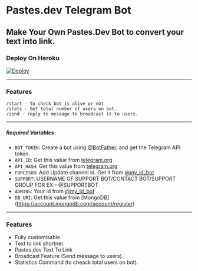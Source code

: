 # Pastes.dev Telegram Bot
Make Your Own Pastes.Dev Bot to convert your text into link.
---
### Deploy On Heroku

[![Deploy](https://www.herokucdn.com/deploy/button.svg)](https://heroku.com/deploy?template=https://github.com/PandazNetwork/pastebot)

---
### Features
```
/start - To check bot is alive or not
/stats - Get total number of users on bot.
/send - reply to mesaage to broadcast it to users.
```

---
##### Required Variables

* `BOT_TOKEN`: Create a bot using [@BotFather](https://telegram.me/BotFather), and get the Telegram API token.
* `API_ID`: Get this value from [telegram.org](https://my.telegram.org/apps)
* `API_HASH`: Get this value from [telegram.org](https://my.telegram.org/apps)
* `FORCESUB`: Add Update channel id. Get it from [@my_id_bot](https://t.me/my_id_bot)
* `SUPPORT`: USERNAME OF SUPPORT BOT/CONTACT BOT/SUPPORT GROUP FOR EX:- @SUPPORTBOT
* `ADMINS`: Your id from [@my_id_bot](https://t.me/my_id_bot)
* `DB_URI`: Get this value from [MongoDB] (https://account.mongodb.com/account/register)
---

### Features

- Fully customisable.
- Text to link shortner.
- Pastes.dev Text To Link
- Broadcast Feature (Send message to users).
- Statistics Command (to cheack total users on bot).
